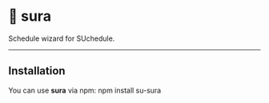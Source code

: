# 📕 sura

Schedule wizard for SUchedule. 

---

## Installation

You can use **sura** via npm:
    npm install su-sura
